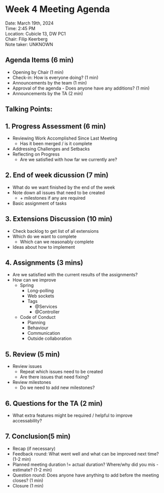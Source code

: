 # Week 4 Meeting Agenda

Date:           March 19th, 2024\
Time:           2:45 PM\
Location:       Cubicle 13, DW PC1\
Chair:          Filip Keerberg\
Note taker:     UNKNOWN

## Agenda Items (6 min)
- Opening by Chair (1 min)
- Check-in: How is everyone doing? (1 min)
- Announcements by the team (1 min)
- Approval of the agenda - Does anyone have any additions? (1 min)
- Announcements by the TA (2 min)

## Talking Points:

## 1. Progress Assessment (6 min)
- Reviewing Work Accomplished Since Last Meeting
    - Has it been merged / is it complete
- Addressing Challenges and Setbacks
- Reflecting on Progress
    - Are we satisfied with how far we currently are?

## 2. End of week dicussion (7 min)
- What do we want finished by the end of the week
- Note down  all issues that need to be created
    - \+ milestones if any are required
- Basic assignment of tasks

## 3. Extensions Discussion (10 min)
- Check backlog to get list of all extensions
- Which do we want to complete
    - Which can we reasonably complete
- Ideas about how to implement

## 4. Assignments (3 mins)
- Are we satisfied with the current results of the assignments?
- How can we improve
    - Spring
        - Long-polling
        - Web sockets
        - Tags
            - @Services
            - @Controller
    - Code of Conduct
        - Planning
        - Behaviour
        - Communication
        - Outside collaboration

## 5. Review (5 min)
- Review issues
    - Repeat which issues need to be created
    - Are there issues that need fixing?
- Review milestones
    - Do we need to add new milestones?

## 6. Questions for the TA (2 min)
- What extra features might be required / helpful to improve accessability?

## 7. Conclusion(5 min)
- Recap (if necessary)
- Feedback round: What went well and what can be improved next time? (1-2 min)
- Planned meeting duration != actual duration? Where/why did you mis -estimate? (1-2 min)
- Question round: Does anyone have anything to add before the meeting closes? (1 min)
- Closure (1 min)
